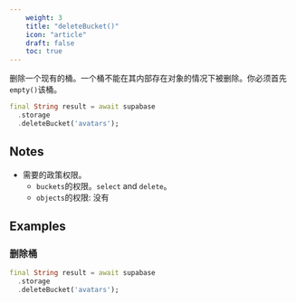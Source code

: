 ```yaml
---
    weight: 3
    title: "deleteBucket()"
    icon: "article"
    draft: false
    toc: true
---
```


删除一个现有的桶。一个桶不能在其内部存在对象的情况下被删除。你必须首先`empty()`该桶。


```dart
final String result = await supabase
  .storage
  .deleteBucket('avatars');
```






## Notes

- 需要的政策权限。
  - `buckets`的权限。`select` and `delete`。
  - `objects`的权限: 没有










## Examples

### 删除桶



```dart
final String result = await supabase
  .storage
  .deleteBucket('avatars');
```